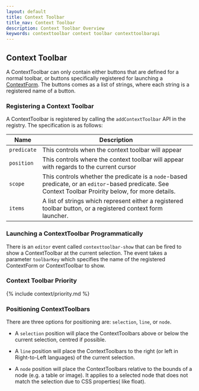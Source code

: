 ```yaml
---
layout: default
title: Context Toolbar
title_nav: Context Toolbar
description: Context Toolbar Overview
keywords: contexttoolbar context toolbar contexttoolbarapi
---
```


## Context Toolbar

A ContextToolbar can only contain either buttons that are defined for a normal toolbar, or buttons specifically registered for launching a [ContextForm]({{site.baseurl}}../contextform/). The buttons comes as a list of strings, where each string is a registered name of a button.

### Registering a Context Toolbar

A ContextToolbar is registered by calling the `addContextToolbar` API in the registry. The specification is as follows:

| Name | Description |
| ---- | ----------- |
| `predicate` | This controls when the context toolbar will appear |
| `position` | This controls where the context toolbar will appear with regards to the current cursor |
| `scope` | This controls whether the predicate is a `node`-based predicate, or an `editor`-based predicate. See Context Toolbar Proirity below, for more details. |
| `items` | A list of strings which represent either a registered toolbar button, or a registered context form launcher. |

### Launching a ContextToolbar Programmatically

There is an `editor` event called `contexttoolbar-show` that can be fired to show a ContextToolbar at the current selection. The event takes a parameter `toolbarKey` which specifies the name of the registered ContextForm or ContextToolbar to show.

### Context Toolbar Priority

{% include context/priority.md %}

### Positioning ContextToolbars

There are three options for positioning are: `selection`, `line`, or `node`.

* A `selection` position will place the ContextToolbars above or below the current selection, centred if possible.

* A `line` position will place the ContextToolbars to the right (or left in Right-to-Left languages) of the current selection.

* A `node` position will place the ContextToolbars relative to the bounds of a node (e.g. a table or image). It applies to a selected node that does not match the selection due to CSS properties( like float).



<!--- ### Example Configuration

In this example, a custom toolbar object with two custom toolbar buttons is created and added to a configuration object via the ui toolbar property. This config is then used to create an  editor by replace.

```js
var customToolbar = {
    items : [
        {
            label: 'Undo and Redo group',
            items: [ 'undo', 'redo' ]
        },
        {
            label: 'Insert group',
            items: [
                {
                    id    : 'insert',
                    label  : 'Insert Menu',
                    items : [ 'link', 'fileupload', 'table' ]
                }
            ]
        },
        {
            label: 'Custom Toolbar Group',
            items: [
                {
                    id     : 'custom1',
                    text   : 'Custom Button 1',
                    icon   : '/path/to/icon1.png',
                    action : function () { alert('Custom Button 1 Clicked'); }
                },
                {
                    id     : 'custom2',
                    text   : 'Custom Button 2',
                    icon   : '/path/to/icon2.png',
                    action : function () { alert('Custom Button 2 Clicked'); }
                }
            ]
        }
    ]
};

var config = {
    ui : { toolbar : customToolbar }
};

var editor = textboxio.replace('#targetId', config);
``` --->


